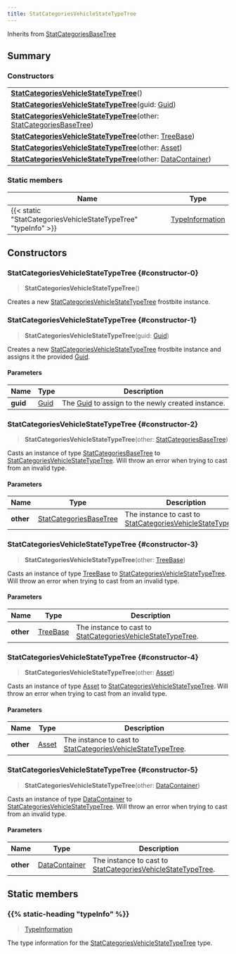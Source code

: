 ```yaml
---
title: StatCategoriesVehicleStateTypeTree
---
```


Inherits from 
[StatCategoriesBaseTree](/vext/ref/fb/statcategoriesbasetree)

## Summary
### Constructors
| |
| ----------- |
| **[StatCategoriesVehicleStateTypeTree](#constructor-0)**() |
| **[StatCategoriesVehicleStateTypeTree](#constructor-1)**(guid: [Guid](/vext/ref/shared/class/guid)) |
| **[StatCategoriesVehicleStateTypeTree](#constructor-2)**(other: [StatCategoriesBaseTree](/vext/ref/fb/statcategoriesbasetree)) |
| **[StatCategoriesVehicleStateTypeTree](#constructor-3)**(other: [TreeBase](/vext/ref/fb/treebase)) |
| **[StatCategoriesVehicleStateTypeTree](#constructor-4)**(other: [Asset](/vext/ref/fb/asset)) |
| **[StatCategoriesVehicleStateTypeTree](#constructor-5)**(other: [DataContainer](/vext/ref/shared/class/datacontainer)) |

### Static members
| Name | Type |
| ---- | ---- |
| {{< static "StatCategoriesVehicleStateTypeTree" "typeInfo" >}} | [TypeInformation](/vext/ref/shared/class/typeinformation) |

## Constructors
### StatCategoriesVehicleStateTypeTree {#constructor-0}
> **StatCategoriesVehicleStateTypeTree**()

Creates a new [StatCategoriesVehicleStateTypeTree](/vext/ref/fb/statcategoriesvehiclestatetypetree) frostbite instance.

### StatCategoriesVehicleStateTypeTree {#constructor-1}
> **StatCategoriesVehicleStateTypeTree**(guid: [Guid](/vext/ref/shared/class/guid))

Creates a new [StatCategoriesVehicleStateTypeTree](/vext/ref/fb/statcategoriesvehiclestatetypetree) frostbite instance and assigns it the provided [Guid](/vext/ref/shared/class/guid).

#### Parameters
| Name | Type | Description |
| ---- | ---- | ----------- |
| **guid** | [Guid](/vext/ref/shared/class/guid) | The [Guid](/vext/ref/shared/class/guid) to assign to the newly created instance. |

### StatCategoriesVehicleStateTypeTree {#constructor-2}
> **StatCategoriesVehicleStateTypeTree**(other: [StatCategoriesBaseTree](/vext/ref/fb/statcategoriesbasetree))

Casts an instance of type [StatCategoriesBaseTree](/vext/ref/fb/statcategoriesbasetree) to [StatCategoriesVehicleStateTypeTree](/vext/ref/fb/statcategoriesvehiclestatetypetree). Will throw an error when trying to cast from an invalid type.

#### Parameters
| Name | Type | Description |
| ---- | ---- | ----------- |
| **other** | [StatCategoriesBaseTree](/vext/ref/fb/statcategoriesbasetree) | The instance to cast to [StatCategoriesVehicleStateTypeTree](/vext/ref/fb/statcategoriesvehiclestatetypetree). |

### StatCategoriesVehicleStateTypeTree {#constructor-3}
> **StatCategoriesVehicleStateTypeTree**(other: [TreeBase](/vext/ref/fb/treebase))

Casts an instance of type [TreeBase](/vext/ref/fb/treebase) to [StatCategoriesVehicleStateTypeTree](/vext/ref/fb/statcategoriesvehiclestatetypetree). Will throw an error when trying to cast from an invalid type.

#### Parameters
| Name | Type | Description |
| ---- | ---- | ----------- |
| **other** | [TreeBase](/vext/ref/fb/treebase) | The instance to cast to [StatCategoriesVehicleStateTypeTree](/vext/ref/fb/statcategoriesvehiclestatetypetree). |

### StatCategoriesVehicleStateTypeTree {#constructor-4}
> **StatCategoriesVehicleStateTypeTree**(other: [Asset](/vext/ref/fb/asset))

Casts an instance of type [Asset](/vext/ref/fb/asset) to [StatCategoriesVehicleStateTypeTree](/vext/ref/fb/statcategoriesvehiclestatetypetree). Will throw an error when trying to cast from an invalid type.

#### Parameters
| Name | Type | Description |
| ---- | ---- | ----------- |
| **other** | [Asset](/vext/ref/fb/asset) | The instance to cast to [StatCategoriesVehicleStateTypeTree](/vext/ref/fb/statcategoriesvehiclestatetypetree). |

### StatCategoriesVehicleStateTypeTree {#constructor-5}
> **StatCategoriesVehicleStateTypeTree**(other: [DataContainer](/vext/ref/shared/class/datacontainer))

Casts an instance of type [DataContainer](/vext/ref/shared/class/datacontainer) to [StatCategoriesVehicleStateTypeTree](/vext/ref/fb/statcategoriesvehiclestatetypetree). Will throw an error when trying to cast from an invalid type.

#### Parameters
| Name | Type | Description |
| ---- | ---- | ----------- |
| **other** | [DataContainer](/vext/ref/shared/class/datacontainer) | The instance to cast to [StatCategoriesVehicleStateTypeTree](/vext/ref/fb/statcategoriesvehiclestatetypetree). |

## Static members
### {{% static-heading "typeInfo" %}}
> [TypeInformation](/vext/ref/shared/class/typeinformation)

The type information for the [StatCategoriesVehicleStateTypeTree](/vext/ref/fb/statcategoriesvehiclestatetypetree) type.

